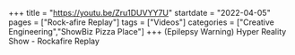 +++
title = "https://youtu.be/Zru1DUVYY7U"
startdate = "2022-04-05"
pages = ["Rock-afire Replay"]
tags = ["Videos"]
categories = ["Creative Engineering","ShowBiz Pizza Place"]
+++
(Epilepsy Warning) Hyper Reality Show - Rockafire Replay
